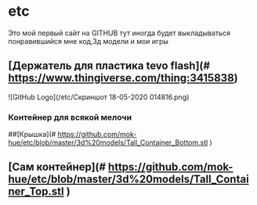 # etc
Это мой первый сайт на GITHUB
тут иногда будет выкладываться понравившийся мне код,3д модели и мои игры
## [Держатель для пластика tevo flash](# https://www.thingiverse.com/thing:3415838)
![GitHub Logo](/etc/Скриншот 18-05-2020 014816.png)
### Контейнер для всякой мелочи 
##[Крышка](# https://github.com/mok-hue/etc/blob/master/3d%20models/Tall_Container_Bottom.stl ) 
## [Сам контейнер](# https://github.com/mok-hue/etc/blob/master/3d%20models/Tall_Container_Top.stl )
